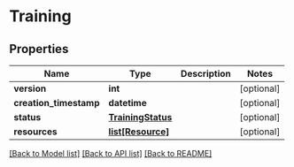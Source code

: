 # Training

## Properties
Name | Type | Description | Notes
------------ | ------------- | ------------- | -------------
**version** | **int** |  | [optional] 
**creation_timestamp** | **datetime** |  | [optional] 
**status** | [**TrainingStatus**](TrainingStatus.md) |  | [optional] 
**resources** | [**list[Resource]**](Resource.md) |  | [optional] 

[[Back to Model list]](../README.md#documentation-for-models) [[Back to API list]](../README.md#documentation-for-api-endpoints) [[Back to README]](../README.md)


